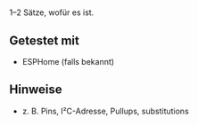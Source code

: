 # <Titel des Snippets>
1–2 Sätze, wofür es ist.

## Getestet mit
- ESPHome <Version> (falls bekannt)

## Hinweise
- z. B. Pins, I²C-Adresse, Pullups, substitutions
